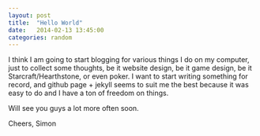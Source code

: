 ```yaml
---
layout: post
title:  "Hello World"
date:   2014-02-13 13:45:00
categories: random
---
```


I think I am going to start blogging for various things I do on my computer, just to collect some thoughts, be it website design, be it game design, be it Starcraft/Hearthstone, or even poker. I want to start writing something for record, and github page + jekyll seems to suit me the best because it was easy to do and I have a ton of freedom on things.

Will see you guys a lot more often soon.

Cheers,
Simon
